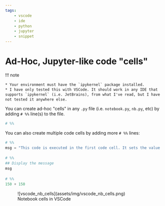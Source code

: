 ```yaml
---
tags:
    - vscode
    - ide
    - python
    - jupyter
    - snippet
---
```


# Ad-Hoc, Jupyter-like code "cells"

!!! note

    * Your environment must have the `ipykernel` package installed.
    * I have only tested this with VSCode. It should work in any IDE that supports `ipykernel` (i.e. JetBrains), from what I've read, but I have not tested it anywhere else.

You can create ad-hoc "cells" in any `.py` file (i.e. `notebook.py`, `nb.py`, etc) by adding `# %%` line(s) to the file.

```python title="Example 'notebook.py' file" linenums="1"
# %%

```

You can also create multiple code cells by adding more `# %%` lines:

```python title="notebook.py" linenums="1"
# %%
msg = "This code is executed in the first code cell. It sets the value of 'msg' to this string."

# %%
## Display the message
msg

# %%
150 + 150
```

<figure markdown="span">
  ![vscode_nb_cells](assets/img/vscode_nb_cells.png)
  <figcaption>Notebook cells in VSCode</figcaption>
</figure>
